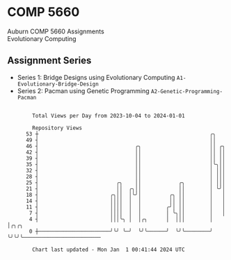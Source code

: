 # COMP 5660
Auburn COMP 5660 Assignments  
Evolutionary Computing

## Assignment Series
- Series 1: Bridge Designs using Evolutionary Computing `A1-Evolutionary-Bridge-Design`
- Series 2: Pacman using Genetic Programming `A2-Genetic-Programming-Pacman`

```

        Total Views per Day from 2023-10-04 to 2024-01-01

        Repository Views
      53 ┼                                                       ╭╮
      49 ┤                                                       ││
      46 ┤                               ╭╮                      ││ ╭╮
      42 ┤                               ││                      ││ ││
      39 ┤                               ││                      ││ ││
      35 ┤                               ││                      │╰╮││
      32 ┤                               ││                      │ │││
      28 ┤                               ││                      │ │││
      25 ┤                         ╭╮    ││            ╭╮        │ │││
      21 ┤                         ││  ╭╮││            ││        │ ╰╯│
      18 ┤                       ╭╮││  │╰╯│         ╭╮ ││        │   │
      14 ┤                       ││││  │  │         ││ ││        │   │
      11 ┤                       ││││  │  │        ╭╯│ ││        │   │
       7 ┤                       ││││  │  │        │ ╰╮││        │   │
       4 ┤                       │││╰╮ │  │╭╮      │  │││        │   │╭╮╭╮
       0 ┼───────────────────────╯╰╯ ╰─╯  ╰╯╰──────╯  ╰╯╰────────╯   ╰╯╰╯╰─────────────────────────

        Chart last updated - Mon Jan  1 00:41:44 2024 UTC
        
```
